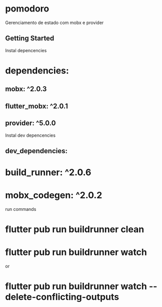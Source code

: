 # pomodoro

Gerenciamento de estado com mobx e provider

## Getting Started

Instal depencencies
# dependencies: 
## mobx: ^2.0.3
## flutter_mobx: ^2.0.1
## provider: ^5.0.0


Instal dev depencencies
## dev_dependencies:
# build_runner: ^2.0.6
# mobx_codegen: ^2.0.2

run commands
# flutter pub run buildrunner clean
# flutter pub run buildrunner watch 
or
# flutter pub run buildrunner watch --delete-conflicting-outputs